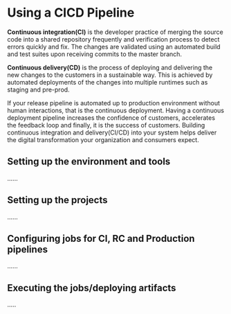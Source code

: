 # Using a CICD Pipeline

**Continuous integration(CI)** is the developer practice of merging the source code into a shared repository frequently and verification process to detect errors quickly and fix. The changes are validated using an automated build and test suites upon receiving commits to the master branch. 

**Continuous delivery(CD)** is the process of deploying and delivering the new changes to the customers in a sustainable way. This is achieved by automated deployments of the changes into multiple runtimes such as staging and pre-prod. 

If your release pipeline is automated up to production environment without human interactions, that is the continuous deployment. Having a continuous deployment pipeline increases the confidence of customers, accelerates the feedback loop and finally, it is the success of customers. Building continuous integration and delivery(CI/CD) into your system helps deliver the digital transformation your organization and consumers expect.

## Setting up the environment and tools
......

## Setting up the projects
......

## Configuring jobs for CI, RC and Production pipelines
......

## Executing the jobs/deploying artifacts
.....
